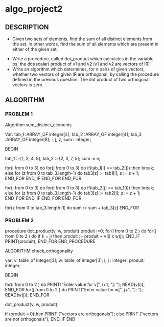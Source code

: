 # algo_project2

## DESCRIPTION

<!--PROBLEM 1-->

- Given two sets of elements, find the sum of all distinct elements from the set. In other words, find the sum of all elements which are present in either of the given set.
<!--PROBLEM 2-->
- Write a procedure, called dot_product which calculates in the variable ps, the dot(scalar) product of v1 and v2 (v1 and v2 are vectors of IR)
- Write an algorithm which determines, for n pairs of given vectors, whether two vectors of given IR are orthogonal, by calling the procedure defined in the previous question. The dot product of two orthogonal vectors is zero.

## ALGORITHM

### PROBLEM 1

Algorithm sum_distinct_elements <!--name of algo-->

Var: <!--variables-->
tab_1 :ARRAY_OF integer[4]; <!--first table-->
tab_2 :ARRAY_OF integer[4]; <!--second table-->
tab_3 :ARRAY_OF integer[8]; <!--third table, where we put the distinct elements-->
i, j, z, sum : integer; <!--i, j, z for for loop and sum to store the result-->

<!--THE BODY-->

BEGIN

<!--initialization-->

tab_1 :=[1, 2, 4, 8];
tab_2 :=[2, 3, 7, 5];
sum := o;

<!--elements of the first table -->

for(i from 0 to 3) do
for(j from 0 to 3) do
if(tab_1[i] == tab_2[j]) then <!--check if they re similar-->
break;
else <!--if not we enter the value of tab1 in tab3-->
for (z from 0 to tab_3.length-1) do
tab3[z] := tab1[i];
z := z + 1;
END_FOR
END_IF
END_FOR
END_FOR

<!--elements of the second table -->

for(j from 0 to 3) do
for(i from 0 to 3) do
if(tab_2[j] == tab_1[i]) then <!--check if they re similar-->
break;
else <!--if not we enter the value of tab2 in tab3-->
for (z from 0 to tab_3.length-1) do
tab3[z] := tab2[j];
z := z + 1;
END_FOR
END_IF
END_FOR
END_FOR

for(z from 0 to tab_3.length-1) do
sum := sum + tab_3[z]
END_FOR

### PROBLEM 2

<!-----LA PROCEDURE-------->

procedure dot_product(v, w, produit)
produit :=0; <!--le resultat du produit-->
for(i from 0 to 2 ) do
for(j from 0 to 2 ) do
if (i = j) then
produit := produit + v(i) x w(j); <!--calcule le produit element par element et faire la somme-->
END_IF
PRINT(produit);
END_FOR
END_PROCEDURE

<!-----ALGORITHM-------->

ALGORITHM check_orthogonality

var:
v: table_of integer[3];
w: table_of integer[3];
i, j : integer;
produit: integer;

BEGIN

<!--saisir les valeurs des vect par lutilisateur-->

for(i from 0 to 2 ) do
PRINT("Enter value for v[", i+1, "]: ");
READ(v(i));
END_FOR
for(j from 0 to 2 ) do
PRINT("Enter value for w[", j+1, "]: ");
READ(w(j));
END_FOR

<!--calculer le produit scalaire-->

dot_product(v, w, produit);

<!--verifier l'orthogonalité-->

if (produit = 0)then
PRINT ("vectors are orthogonals");
else
PRINT ("vectors are not orthogonals");
END_IF
END
